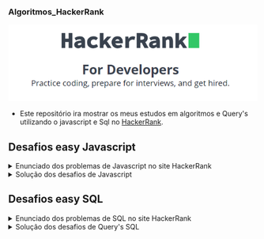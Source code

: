 ### Algoritmos_HackerRank

<p align="center">
<img src="screens/hackerhank.png" alt="demostração" />
</p>

- Este repositório ira mostrar os meus estudos em algoritmos e Query's utilizando o javascript e Sql no [HackerRank](https://www.hackerrank.com).

## Desafios easy Javascript

<details>
  <summary>Enunciado dos problemas de Javascript no site HackerRank</summary>
    <ol>
      <li><a href="https://github.com/macmiller87/Algoritmos_HackerRank/blob/main/Enunciados_Javascript/solve-me-first-English.pdf">Solve Me First</a></li>
      <li><a href="https://github.com/macmiller87/Algoritmos_HackerRank/blob/main/Enunciados_Javascript/simple-array-sum-English.pdf">Simple Array Sum</a></li>
      <li><a href="https://github.com/macmiller87/Algoritmos_HackerRank/blob/main/Enunciados_Javascript/compare-the-triplets-English.pdf">Compare the triplets</a></li>
      <li><a href="https://github.com/macmiller87/Algoritmos_HackerRank/blob/main/Enunciados_Javascript/a-very-big-sum-English.pdf">A very Big Sum</a></li>
      <li><a href="https://github.com/macmiller87/Algoritmos_HackerRank/blob/main/Enunciados_Javascript/diagonal-difference-English.pdf">Diagonal Difference</a></li>
      <li><a href="https://github.com/macmiller87/Algoritmos_HackerRank/blob/main/Enunciados_Javascript/plus-minus-English.pdf">Plus Minus</a></li>
      <li><a href="https://github.com/macmiller87/Algoritmos_HackerRank/blob/main/Enunciados_Javascript/staircase-English.pdf">Staircase</a></li>
      <li><a href="https://github.com/macmiller87/Algoritmos_HackerRank/blob/main/Enunciados_Javascript/mini-max-sum-English.pdf">Mini-max-sum</a></li>
      <li><a href="https://github.com/macmiller87/Algoritmos_HackerRank/blob/main/Enunciados_Javascript/birthday-cake-candles-English.pdf">Birthday-cake-candles</a></li>
      <li><a href="https://github.com/macmiller87/Algoritmos_HackerRank/blob/main/Enunciados_Javascript/time-conversion-English.pdf">Time-conversion</a></li>
      <li><a href="https://github.com/macmiller87/Algoritmos_HackerRank/blob/main/Enunciados_Javascript/grading-English.pdf">Grading-Students</a></li>
      <li><a href="https://github.com/macmiller87/Algoritmos_HackerRank/blob/main/Enunciados_Javascript/apple-and-orange-English.pdf">Apple-and-Orange</a></li>
      <li><a href="https://github.com/macmiller87/Algoritmos_HackerRank/blob/main/Enunciados_Javascript/kangaroo-English.pdf">Number-Line-Jumps</a></li>
      <li><a href="https://github.com/macmiller87/Algoritmos_HackerRank/blob/main/Enunciados_Javascript/between-two-sets-English.pdf">Between-two-sets</a></li>
      <li><a href="https://github.com/macmiller87/Algoritmos_HackerRank/blob/main/Enunciados_Javascript/breaking-best-and-worst-records-English.pdf">Breaking-the-Records</a></li>
      <li><a href="https://github.com/macmiller87/Algoritmos_HackerRank/blob/main/Enunciados_Javascript/the-birthday-bar-English.pdf">SubArray-Division</a></li>
      <li><a href="https://github.com/macmiller87/Algoritmos_HackerRank/blob/main/Enunciados_Javascript/divisible-sum-pairs-English.pdf">Divisible-Sum-Pairs</a></li>
      <li><a href="https://github.com/macmiller87/Algoritmos_HackerRank/blob/main/Enunciados_Javascript/migratory-birds-English.pdf">Migratory-birds</a></li>
      <li><a href="https://github.com/macmiller87/Algoritmos_HackerRank/blob/main/Enunciados_Javascript/day-of-the-programmer-English.pdf">Day-of-the-Programmer</a></li>
      <li><a href="https://github.com/macmiller87/Algoritmos_HackerRank/blob/main/Enunciados_Javascript/bon-appetit-English.pdf">Bill-Division</a></li>
      <li><a href="https://github.com/macmiller87/Algoritmos_HackerRank/blob/main/Enunciados_Javascript/sock-merchant-English.pdf">Sales-by-Match</a></li>
      <li><a href="https://github.com/macmiller87/Algoritmos_HackerRank/blob/main/Enunciados_Javascript/drawing-book-English.pdf">Drawing-Book</a></li>
      <li><a href="https://github.com/macmiller87/Algoritmos_HackerRank/blob/main/Enunciados_Javascript/counting-valleys-English.pdf">Counting-Valleys</a></li>
      <li><a href="https://github.com/macmiller87/Algoritmos_HackerRank/blob/main/Enunciados_Javascript/electronics-shop-English.pdf">Electronics-Shop</a></li>
      <li><a href="https://github.com/macmiller87/Algoritmos_HackerRank/blob/main/Enunciados_Javascript/cats-and-a-mouse-English.pdf">Cats-and-a-Mouse</a></li>
      <li><a href="https://github.com/macmiller87/Algoritmos_HackerRank/blob/main/Enunciados_Javascript/picking-numbers-English.pdf">Picking-Numbers</a></li>
      <li><a href="https://github.com/macmiller87/Algoritmos_HackerRank/blob/main/Enunciados_Javascript/the-hurdle-race-English.pdf">The-Hurdle-Race</a></li>
      <li><a href="https://github.com/macmiller87/Algoritmos_HackerRank/blob/main/Enunciados_Javascript/designer-pdf-viewer-English.pdf">Designer-PDF-Viewer</a></li>
      <li><a href="https://github.com/macmiller87/Algoritmos_HackerRank/blob/main/Enunciados_Javascript/utopian-tree-English.pdf">Utopian-Tree</a></li>
      <li><a href="https://github.com/macmiller87/Algoritmos_HackerRank/blob/main/Enunciados_Javascript/angry-professor-English.pdf">Angry-Professor</a></li>
      <li><a href="https://github.com/macmiller87/Algoritmos_HackerRank/blob/main/Enunciados_Javascript/beautiful-days-at-the-movies-English.pdf">Beautiful-Days-at-the-Movies</a></li>
      <li><a href="https://github.com/macmiller87/Algoritmos_HackerRank/blob/main/Enunciados_Javascript/strange-advertising-English.pdf">Viral-Advertising</a></li>
      <li><a href="https://github.com/macmiller87/Algoritmos_HackerRank/blob/main/Enunciados_Javascript/save-the-prisoner-English.pdf">Save-the-Prisoner</a></li>
      <li><a href="https://github.com/macmiller87/Algoritmos_HackerRank/blob/main/Enunciados_Javascript/circular-array-rotation-English.pdf">Circular-Array-Rotation</a></li>
      <li><a href="https://github.com/macmiller87/Algoritmos_HackerRank/blob/main/Enunciados_Javascript/permutation-equation-English.pdf">Sequence-Equation</a></li>
      <li><a href="https://github.com/macmiller87/Algoritmos_HackerRank/blob/main/Enunciados_Javascript/jumping-on-the-clouds-revisited-English.pdf">Jumping-on-the-Clouds-Revisited</a></li>
      <li><a href="https://github.com/macmiller87/Algoritmos_HackerRank/blob/main/Enunciados_Javascript/find-digits-English.pdf">Find-Digits</a></li>
      <li><a href="https://github.com/macmiller87/Algoritmos_HackerRank/blob/main/Enunciados_Javascript/append-and-delete-English.pdf">Append-and-Delete</a></li>
      <li><a href="https://github.com/macmiller87/Algoritmos_HackerRank/blob/main/Enunciados_Javascript/sherlock-and-squares-English.pdf">Sherlock-and-Squares</a></li>
      <li><a href="https://github.com/macmiller87/Algoritmos_HackerRank/blob/main/Enunciados_Javascript/library-fine-English.pdf">Library-Fine</a></li>
      <li><a href="https://github.com/macmiller87/Algoritmos_HackerRank/blob/main/Enunciados_Javascript/cut-the-sticks-English.pdf">Cut-the-sticks</a></li>
      <li><a href="https://github.com/macmiller87/Algoritmos_HackerRank/blob/main/Enunciados_Javascript/repeated-string-English.pdf">Repeated-String</a></li>
      <li><a href="https://github.com/macmiller87/Algoritmos_HackerRank/blob/main/Enunciados_Javascript/jumping-on-the-clouds-English.pdf">Jumping-on-the-clouds</a></li>
      <li><a href="https://github.com/macmiller87/Algoritmos_HackerRank/blob/main/Enunciados_Javascript/equality-in-a-array-English.pdf">Equalize-the-Array</a></li>
      <li><a href="https://github.com/macmiller87/Algoritmos_HackerRank/blob/main/Enunciados_Javascript/acm-icpc-team-English.pdf">ACM-ICPC-Team</a></li>
      <li><a href="https://github.com/macmiller87/Algoritmos_HackerRank/blob/main/Enunciados_Javascript/taum-and-bday-English.pdf">Taum-and-B'day</a></li>
      <li><a href="https://github.com/macmiller87/Algoritmos_HackerRank/blob/main/Enunciados_Javascript/kaprekar-numbers-English.pdf">Modified-Kaprekar-Numbers</a></li>
    </ol>
</details>

<details>
  <summary>Solução dos desafios de Javascript</summary>
    <ol>
      <li><a href="https://github.com/macmiller87/Algoritmos_HackerRank/blob/main/javascript/Solve_me_first/index.js">Solve Me First</a></li>
      <li><a href="https://github.com/macmiller87/Algoritmos_HackerRank/blob/main/javascript/Simple_array_sum/index.js">Simple Array Sum</a></li>
      <li><a href="https://github.com/macmiller87/Algoritmos_HackerRank/blob/main/javascript/Compare_the_triplets/index.js">Compare the triplets</a></li>
      <li><a href="https://github.com/macmiller87/Algoritmos_HackerRank/blob/main/javascript/A_very_big_sum/index.js">A very Big Sum</a></li>
      <li><a href="https://github.com/macmiller87/Algoritmos_HackerRank/blob/main/javascript/Diagonal_Difference/index.js">Diagonal Difference</a></li>
      <li><a href="https://github.com/macmiller87/Algoritmos_HackerRank/blob/main/javascript/Plus_minus/index.js">Plus Minus</a></li>
      <li><a href="https://github.com/macmiller87/Algoritmos_HackerRank/blob/main/javascript/Staircase/index.js">Staircase</a></li>
      <li><a href="https://github.com/macmiller87/Algoritmos_HackerRank/blob/main/javascript/Mini_max_sum/index.js">Mini-max-sum</a></li>
      <li><a href="https://github.com/macmiller87/Algoritmos_HackerRank/blob/main/javascript/Birthday_cake_candles/index.js">Birthday-cake-candles</a></li>
      <li><a href="https://github.com/macmiller87/Algoritmos_HackerRank/blob/main/javascript/Time-conversion/index.js">Time-conversion</a></li>
      <li><a href="https://github.com/macmiller87/Algoritmos_HackerRank/blob/main/javascript/Grading_Students/index.js">Grading-Students</a></li>
      <li><a href="https://github.com/macmiller87/Algoritmos_HackerRank/blob/main/javascript/Apple_and_Orange/index.js">Apple-and-Orange</a></li>
      <li><a href="https://github.com/macmiller87/Algoritmos_HackerRank/blob/main/javascript/Number_line_jumps/index.js">Number-Line-Jumps</a></li>
      <li><a href="https://github.com/macmiller87/Algoritmos_HackerRank/blob/main/javascript/Between_two_sets/index.js">Between-two-sets</a></li>
      <li><a href="https://github.com/macmiller87/Algoritmos_HackerRank/blob/main/javascript/Breaking_the_Records/index.js">Breaking-the-Records</a></li>
      <li><a href="https://github.com/macmiller87/Algoritmos_HackerRank/blob/main/javascript/SubArray_division/index.js">SubArray-Division</a></li>
      <li><a href="https://github.com/macmiller87/Algoritmos_HackerRank/blob/main/javascript/Divisible_Sum_Pairs/index.js">Divisible-Sum-Pairs</a></li>
      <li><a href="https://github.com/macmiller87/Algoritmos_HackerRank/blob/main/javascript/Migratory_birds/index.js">Migratory-birds</a></li>
      <li><a href="https://github.com/macmiller87/Algoritmos_HackerRank/blob/main/javascript/Day_of_the_Programmer/index.js">Day-of-the-Programmer</a></li>
      <li><a href="https://github.com/macmiller87/Algoritmos_HackerRank/blob/main/javascript/Bill_Division/index.js">Bill-Division</a></li>
      <li><a href="https://github.com/macmiller87/Algoritmos_HackerRank/blob/main/javascript/Sales_by_Match/index.js">Sales-by-Match</a></li>
      <li><a href="https://github.com/macmiller87/Algoritmos_HackerRank/blob/main/javascript/Drawing_Book/index.js">Drawing-Book</a></li>
      <li><a href="https://github.com/macmiller87/Algoritmos_HackerRank/blob/main/javascript/Counting_Valleys/index.js">Counting-Valleys</a></li>
      <li><a href="https://github.com/macmiller87/Algoritmos_HackerRank/blob/main/javascript/Electronics_Shop/index.js">Electronics-Shop</a></li>
      <li><a href="https://github.com/macmiller87/Algoritmos_HackerRank/blob/main/javascript/Cats_and_a_Mouse/index.js">Cats-and-a-Mouse</a></li>
      <li><a href="https://github.com/macmiller87/Algoritmos_HackerRank/blob/main/javascript/Picking_Numbers/index.js">Picking-Numbers</a></li>
      <li><a href="https://github.com/macmiller87/Algoritmos_HackerRank/blob/main/javascript/The_Hurdle_Race/index.js">The-Hurdle-Race</a></li>
      <li><a href="https://github.com/macmiller87/Algoritmos_HackerRank/blob/main/javascript/Designer_PDF_Viewer/index.js">Designer-PDF-Viewer</a></li>
      <li><a href="https://github.com/macmiller87/Algoritmos_HackerRank/blob/main/javascript/Utopian_Tree/index.js">Utopian-Tree</a></li>
      <li><a href="https://github.com/macmiller87/Algoritmos_HackerRank/blob/main/javascript/Angry_Professor/index.js">Angry-Professor</a></li>
      <li><a href="https://github.com/macmiller87/Algoritmos_HackerRank/blob/main/javascript/Beautiful_Days_at_the_Movies/index.js">Beautiful-Days-at-the-Movies</a></li>
      <li><a href="https://github.com/macmiller87/Algoritmos_HackerRank/blob/main/javascript/Viral_Advertising/index.js">Viral-Advertising</a></li>
      <li><a href="https://github.com/macmiller87/Algoritmos_HackerRank/blob/main/javascript/Save_the_Prisoner/index.js">Save-the-Prisoner</a></li>
      <li><a href="https://github.com/macmiller87/Algoritmos_HackerRank/blob/main/javascript/Circular_Array_Rotation/index.js">Circular-Array-Rotation</a></li>
      <li><a href="https://github.com/macmiller87/Algoritmos_HackerRank/blob/main/javascript/Sequence_Equation/index.js">Sequence-Equation</a></li>
      <li><a href="https://github.com/macmiller87/Algoritmos_HackerRank/blob/main/javascript/Jumping_on_the_Clouds_Revisited/index.js">Jumping-on-the-Clouds-Revisited</a></li>
      <li><a href="https://github.com/macmiller87/Algoritmos_HackerRank/blob/main/javascript/Find_Digits/index.js">Find-Digits</a></li>
      <li><a href="https://github.com/macmiller87/Algoritmos_HackerRank/blob/main/javascript/Append_and_Delete/index.js">Append-and-Delete</a></li>
      <li><a href="https://github.com/macmiller87/Algoritmos_HackerRank/blob/main/javascript/Sherlock_and_Squares/index.js">Sherlock-and-Squares</a></li>
      <li><a href="https://github.com/macmiller87/Algoritmos_HackerRank/blob/main/javascript/Library_Fine/index.js">Library-Fine</a></li>
      <li><a href="https://github.com/macmiller87/Algoritmos_HackerRank/blob/main/javascript/Cut_the_sticks/index.js">Cut-the-sticks</a></li>
      <li><a href="https://github.com/macmiller87/Algoritmos_HackerRank/blob/main/javascript/Repeated_String/index.js">Repeated-String</a></li>
      <li><a href="https://github.com/macmiller87/Algoritmos_HackerRank/blob/main/javascript/Jumping_on_the_Clouds/index.js">Jumping-on-the-clouds</a></li>
      <li><a href="https://github.com/macmiller87/Algoritmos_HackerRank/blob/main/javascript/Equalize_the_Array/index.js">Equalize-the-Array</a></li>
      <li><a href="https://github.com/macmiller87/Algoritmos_HackerRank/blob/main/javascript/ACM_ICPC_Team/index.js">ACM-ICPC-Team</a></li>
      <li><a href="https://github.com/macmiller87/Algoritmos_HackerRank/blob/main/javascript/Taum_and_Bday/index.js">Taum-and-B'day</a></li>
      <li><a href="https://github.com/macmiller87/Algoritmos_HackerRank/blob/main/javascript/Modified_Kaprekar_Numbers/index.js">Modified-Kaprekar-Numbers</a></li>
    </ol>
</details>

## Desafios easy SQL

<details>
  <summary>Enunciado dos problemas de SQL no site HackerRank</summary>
    <ol>
      <li><a href="https://github.com/macmiller87/Algoritmos_HackerRank/blob/main/Enunciados_Sql/japanese-cities-attributes-English.pdf">Japanese Cities Attributes</a></li>
      <li><a href="https://github.com/macmiller87/Algoritmos_HackerRank/blob/main/Enunciados_Sql/japanese-cities-name-English.pdf">Japanese Cities Attributes Names</a></li>
      <li><a href="https://github.com/macmiller87/Algoritmos_HackerRank/blob/main/Enunciados_Sql/revising-the-select-query-English.pdf">Revising The Select Query 1</a></li>
      <li><a href="https://github.com/macmiller87/Algoritmos_HackerRank/blob/main/Enunciados_Sql/revising-the-select-query-2-English.pdf">Revising The Select Query 2</a></li>
      <li><a href="https://github.com/macmiller87/Algoritmos_HackerRank/blob/main/Enunciados_Sql/select-all-sql-English.pdf">Select All</a></li>
      <li><a href="https://github.com/macmiller87/Algoritmos_HackerRank/blob/main/Enunciados_Sql/select-by-id-English.pdf">Select By Id</a></li>
      <li><a href="https://github.com/macmiller87/Algoritmos_HackerRank/blob/main/Enunciados_Sql/weather-observation-station-1-English.pdf">Weather Observation Station 1</a></li>
      <li><a href="https://github.com/macmiller87/Algoritmos_HackerRank/blob/main/Enunciados_Sql/weather-observation-station-3-English.pdf">Weather Observation Station 3</a></li>
      <li><a href="https://github.com/macmiller87/Algoritmos_HackerRank/blob/main/Enunciados_Sql/weather-observation-station-4-English.pdf">Weather Observation Station 4</a></li>
      <li><a href="https://github.com/macmiller87/Algoritmos_HackerRank/blob/main/Enunciados_Sql/weather-observation-station-5-English.pdf">Weather Observation Station 5</a></li>
      <li><a href="https://github.com/macmiller87/Algoritmos_HackerRank/blob/main/Enunciados_Sql/weather-observation-station-6-English.pdf">Weather Observation Station 6</a></li>
      <li><a href="https://github.com/macmiller87/Algoritmos_HackerRank/blob/main/Enunciados_Sql/weather-observation-station-7-English.pdf">Weather Observation Station 7</a></li>
      <li><a href="https://github.com/macmiller87/Algoritmos_HackerRank/blob/main/Enunciados_Sql/weather-observation-station-8-English.pdf">Weather Observation Station 8</a></li>
      <li><a href="https://github.com/macmiller87/Algoritmos_HackerRank/blob/main/Enunciados_Sql/weather-observation-station-9-English.pdf">Weather Observation Station 9</a></li>
      <li><a href="https://github.com/macmiller87/Algoritmos_HackerRank/blob/main/Enunciados_Sql/weather-observation-station-10-English.pdf">Weather Observation Station 10</a></li>
    </ol>
</details>

<details>
  <summary>Solução dos desafios de Query's SQL</summary>
    <ol>
      <li><a href="https://github.com/macmiller87/Algoritmos_HackerRank/blob/main/sql/Japanese_cities_attributes/index.sql">Japanese Cities Attributes</a></li>
      <li><a href="https://github.com/macmiller87/Algoritmos_HackerRank/blob/main/sql/Japanese_cities_names/index.sql">Japanese Cities Attributes Names</a></li>
      <li><a href="https://github.com/macmiller87/Algoritmos_HackerRank/blob/main/sql/Revising_the_select_query1/index.sql">Revising The Select Query 1</a></li>
      <li><a href="https://github.com/macmiller87/Algoritmos_HackerRank/blob/main/sql/Revising_the_select_query2/index.sql">Revising The Select Query 2</a></li>
      <li><a href="https://github.com/macmiller87/Algoritmos_HackerRank/blob/main/sql/Select_all/index.sql">Select All</a></li>
      <li><a href="https://github.com/macmiller87/Algoritmos_HackerRank/blob/main/sql/Select_by_id/index.sql">Select By Id</a></li>
      <li><a href="https://github.com/macmiller87/Algoritmos_HackerRank/blob/main/sql/Weather_observation_station1/index.sql">Weather Observation Station 1</a></li>
      <li><a href="https://github.com/macmiller87/Algoritmos_HackerRank/blob/main/Enunciados_Sql/weather-observation-station-3-English.pdf">Weather Observation Station 3</a></li>
      <li><a href="https://github.com/macmiller87/Algoritmos_HackerRank/blob/main/sql/Weather_observation_station4/index.sql">Weather Observation Station 4</a></li>
      <li><a href="https://github.com/macmiller87/Algoritmos_HackerRank/blob/main/sql/Weather_observation_station5/index.sqlf">Weather Observation Station 5</a></li>
      <li><a href="https://github.com/macmiller87/Algoritmos_HackerRank/blob/main/sql/Weather_observation_station6/index.sqlf">Weather Observation Station 6</a></li>
      <li><a href="https://github.com/macmiller87/Algoritmos_HackerRank/blob/main/sql/Weather_observation_station7/index.sql">Weather Observation Station 7</a></li>
      <li><a href="https://github.com/macmiller87/Algoritmos_HackerRank/blob/main/sql/Weather_observation_station8/index.sql">Weather Observation Station 8</a></li>
      <li><a href="https://github.com/macmiller87/Algoritmos_HackerRank/blob/main/sql/Weather_observation_station9/index.sql">Weather Observation Station 9</a></li>
      <li><a href="https://github.com/macmiller87/Algoritmos_HackerRank/blob/main/sql/Weather_observation_station10/index.sql">Weather Observation Station 10</a></li>
    </ol>
</details>



